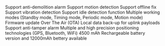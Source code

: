 Support anti-demolition alarm
Support motion detection
Support offline fix
Support vibration detection
Support idle detection function
Multiple working modes (Standby mode, Timing mode, Periodic mode, Motion mode)
Firmware update Over The Air (OTA)
Local data back-up for uplink payloads
Support anti-tamper alarm
Multiple and high precision positioning technologies (GPS, Bluetooth, WiFi)
4500 mAh Rechargeable battery version and 12000mAh bettery available

